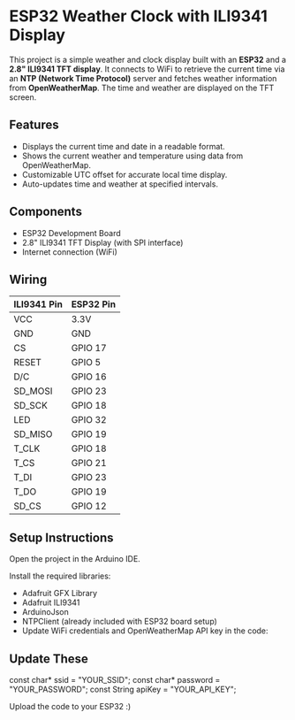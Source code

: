 # ESP32 Weather Clock with ILI9341 Display

This project is a simple weather and clock display built with an **ESP32** and a **2.8" ILI9341 TFT display**. It connects to WiFi to retrieve the current time via an **NTP (Network Time Protocol)** server and fetches weather information from **OpenWeatherMap**. The time and weather are displayed on the TFT screen.

## Features
- Displays the current time and date in a readable format.
- Shows the current weather and temperature using data from OpenWeatherMap.
- Customizable UTC offset for accurate local time display.
- Auto-updates time and weather at specified intervals.

## Components
- ESP32 Development Board
- 2.8" ILI9341 TFT Display (with SPI interface)
- Internet connection (WiFi)

  

## Wiring

| ILI9341 Pin | ESP32 Pin   |
|-------------|-------------|
| VCC         | 3.3V        |
| GND         | GND         |
| CS          | GPIO 17     |
| RESET       | GPIO 5      |
| D/C         | GPIO 16     |
| SD_MOSI     | GPIO 23     |
| SD_SCK      | GPIO 18     |
| LED         | GPIO 32     |
| SD_MISO     | GPIO 19     |
| T_CLK       | GPIO 18     |
| T_CS        | GPIO 21     |
| T_DI        | GPIO 23     |
| T_DO        | GPIO 19     |
| SD_CS       | GPIO 12     |

## Setup Instructions
Open the project in the Arduino IDE.

Install the required libraries:

- Adafruit GFX Library
- Adafruit ILI9341
- ArduinoJson
- NTPClient (already included with ESP32 board setup)
- Update WiFi credentials and OpenWeatherMap API key in the code:
## Update These
const char* ssid = "YOUR_SSID";
const char* password = "YOUR_PASSWORD";
const String apiKey = "YOUR_API_KEY";

Upload the code to your ESP32 :)



